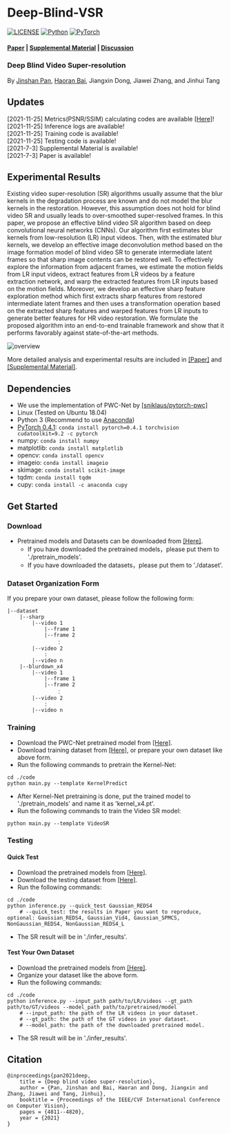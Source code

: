 # Deep-Blind-VSR

[![LICENSE](https://img.shields.io/badge/license-MIT-green)](https://github.com/csbhr/Deep-Blind-VSR/blob/main/LICENSE)
[![Python](https://img.shields.io/badge/python-3.6-blue.svg)](https://www.python.org/)
[![PyTorch](https://img.shields.io/badge/pytorch-0.4.1-%237732a8)](https://pytorch.org/)

#### [Paper](https://openaccess.thecvf.com/content/ICCV2021/papers/Pan_Deep_Blind_Video_Super-Resolution_ICCV_2021_paper.pdf) | [Supplemental Material](https://openaccess.thecvf.com/content/ICCV2021/supplemental/Pan_Deep_Blind_Video_ICCV_2021_supplemental.pdf) | [Discussion](https://github.com/csbhr/Deep-Blind-VSR/issues)
### Deep Blind Video Super-resolution
By [Jinshan Pan](https://jspan.github.io/), [Haoran Bai](https://csbhr.github.io/), Jiangxin Dong, Jiawei Zhang, and Jinhui Tang

## Updates
[2021-11-25] Metrics(PSNR/SSIM) calculating codes are available [[Here]](https://github.com/csbhr/OpenUtility#chapter-calculating-metrics)!  
[2021-11-25] Inference logs are available!  
[2021-11-25] Training code is available!  
[2021-11-25] Testing code is available!  
[2021-7-3] Supplemental Material is available!  
[2021-7-3] Paper is available!  

## Experimental Results
Existing video super-resolution (SR) algorithms usually assume that the blur kernels in the degradation process are known and do not model the blur kernels in the restoration. However, this assumption does not hold for blind video SR and usually leads to over-smoothed super-resolved frames. In this paper, we propose an effective blind video SR algorithm based on deep convolutional neural networks (CNNs). Our algorithm first estimates blur kernels from low-resolution (LR) input videos. Then, with the estimated blur kernels, we develop an effective image deconvolution method based on the image formation model of blind video SR to generate intermediate latent frames so that sharp image contents can be restored well. To effectively explore the information from adjacent frames, we estimate the motion fields from LR input videos, extract features from LR videos by a feature extraction network, and warp the extracted features from LR inputs based on the motion fields. Moreover, we develop an effective sharp feature exploration method which first extracts sharp features from restored intermediate latent frames and then uses a transformation operation based on the extracted sharp features and warped features from LR inputs to generate better features for HR video restoration. We formulate the proposed algorithm into an end-to-end trainable framework and show that it performs favorably against state-of-the-art methods.  

![overview](https://z3.ax1x.com/2021/11/25/oAhhhn.png)  

More detailed analysis and experimental results are included in [[Paper]](https://openaccess.thecvf.com/content/ICCV2021/papers/Pan_Deep_Blind_Video_Super-Resolution_ICCV_2021_paper.pdf) and [[Supplemental Material]](https://openaccess.thecvf.com/content/ICCV2021/supplemental/Pan_Deep_Blind_Video_ICCV_2021_supplemental.pdf).

## Dependencies

- We use the implementation of PWC-Net by [[sniklaus/pytorch-pwc]](https://github.com/sniklaus/pytorch-pwc)
- Linux (Tested on Ubuntu 18.04)
- Python 3 (Recommend to use [Anaconda](https://www.anaconda.com/download/#linux))
- [PyTorch 0.4.1](https://pytorch.org/): `conda install pytorch=0.4.1 torchvision cudatoolkit=9.2 -c pytorch`
- numpy: `conda install numpy`
- matplotlib: `conda install matplotlib`
- opencv: `conda install opencv`
- imageio: `conda install imageio`
- skimage: `conda install scikit-image`
- tqdm: `conda install tqdm`
- cupy: `conda install -c anaconda cupy`

## Get Started

### Download
- Pretrained models and Datasets can be downloaded from [[Here]](?).
	- If you have downloaded the pretrained models，please put them to './pretrain_models'.
	- If you have downloaded the datasets，please put them to './dataset'.

### Dataset Organization Form
If you prepare your own dataset, please follow the following form:
```
|--dataset  
    |--sharp  
        |--video 1
            |--frame 1
            |--frame 2
                ：  
        |--video 2
            :
        |--video n
    |--blurdown_x4
        |--video 1
            |--frame 1
            |--frame 2
                ：  
        |--video 2
        	:
        |--video n
```

### Training
- Download the PWC-Net pretrained model from [[Here]](https://drive.google.com/drive/folders/1y_MGM6YwBZjvkhHlA0OxIFsOL_s5iSRn?usp=sharing).
- Download training dataset from [[Here]](https://seungjunnah.github.io/Datasets/reds.html), or prepare your own dataset like above form.
- Run the following commands to pretrain the Kernel-Net:
```
cd ./code
python main.py --template KernelPredict
```
- After Kernel-Net pretraining is done, put the trained model to './pretrain_models' and name it as 'kernel_x4.pt'.
- Run the following commands to train the Video SR model:
```
python main.py --template VideoSR
```

### Testing

#### Quick Test
- Download the pretrained models from [[Here]](https://drive.google.com/drive/folders/1y_MGM6YwBZjvkhHlA0OxIFsOL_s5iSRn?usp=sharing).
- Download the testing dataset from [[Here]](https://drive.google.com/drive/folders/1y_MGM6YwBZjvkhHlA0OxIFsOL_s5iSRn?usp=sharing).
- Run the following commands:
```
cd ./code
python inference.py --quick_test Gaussian_REDS4
	# --quick_test: the results in Paper you want to reproduce, optional: Gaussian_REDS4, Gaussian_Vid4, Gaussian_SPMCS, NonGaussian_REDS4, NonGaussian_REDS4_L
```
- The SR result will be in './infer_results'.

#### Test Your Own Dataset
- Download the pretrained models from [[Here]](https://drive.google.com/drive/folders/1y_MGM6YwBZjvkhHlA0OxIFsOL_s5iSRn?usp=sharing).
- Organize your dataset like the above form.
- Run the following commands:
```
cd ./code
python inference.py --input_path path/to/LR/videos --gt_path path/to/GT/videos --model_path path/to/pretrained/model
	# --input_path: the path of the LR videos in your dataset.
	# --gt_path: the path of the GT videos in your dataset.
	# --model_path: the path of the downloaded pretrained model.
```
- The SR result will be in './infer_results'.

## Citation
```
@inproceedings{pan2021deep,
    title = {Deep blind video super-resolution},
    author = {Pan, Jinshan and Bai, Haoran and Dong, Jiangxin and Zhang, Jiawei and Tang, Jinhui},
    booktitle = {Proceedings of the IEEE/CVF International Conference on Computer Vision},
    pages = {4811--4820},
    year = {2021}
}
```



